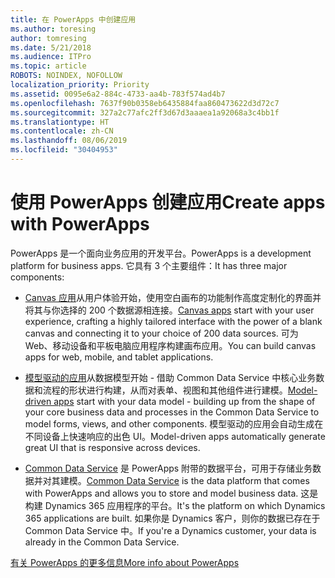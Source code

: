 ```yaml
---
title: 在 PowerApps 中创建应用
ms.author: toresing
author: tomresing
ms.date: 5/21/2018
ms.audience: ITPro
ms.topic: article
ROBOTS: NOINDEX, NOFOLLOW
localization_priority: Priority
ms.assetid: 0095e6a2-884c-4733-aa4b-783f574ad4b7
ms.openlocfilehash: 7637f90b0358eb6435884faa860473622d3d72c7
ms.sourcegitcommit: 327a2c77afc2ff3d67d3aaaea1a92068a3c4bb1f
ms.translationtype: HT
ms.contentlocale: zh-CN
ms.lasthandoff: 08/06/2019
ms.locfileid: "30404953"
---
```

# <a name="create-apps-with-powerapps"></a><span data-ttu-id="2f53e-102">使用 PowerApps 创建应用</span><span class="sxs-lookup"><span data-stu-id="2f53e-102">Create apps with PowerApps</span></span>

<span data-ttu-id="2f53e-103">PowerApps 是一个面向业务应用的开发平台。</span><span class="sxs-lookup"><span data-stu-id="2f53e-103">PowerApps is a development platform for business apps.</span></span> <span data-ttu-id="2f53e-104">它具有 3 个主要组件：</span><span class="sxs-lookup"><span data-stu-id="2f53e-104">It has three major components:</span></span> 
  
- <span data-ttu-id="2f53e-105">[Canvas 应用](https://go.microsoft.com/fwlink/?linkid=874495)从用户体验开始，使用空白画布的功能制作高度定制化的界面并将其与你选择的 200 个数据源相连接。</span><span class="sxs-lookup"><span data-stu-id="2f53e-105">[Canvas apps](https://go.microsoft.com/fwlink/?linkid=874495) start with your user experience, crafting a highly tailored interface with the power of a blank canvas and connecting it to your choice of 200 data sources.</span></span> <span data-ttu-id="2f53e-106">可为 Web、移动设备和平板电脑应用程序构建画布应用。</span><span class="sxs-lookup"><span data-stu-id="2f53e-106">You can build canvas apps for web, mobile, and tablet applications.</span></span> 
    
- <span data-ttu-id="2f53e-107">[模型驱动的应用](https://go.microsoft.com/fwlink/?linkid=874496)从数据模型开始 - 借助 Common Data Service 中核心业务数据和流程的形状进行构建，从而对表单、视图和其他组件进行建模。</span><span class="sxs-lookup"><span data-stu-id="2f53e-107">[Model-driven apps](https://go.microsoft.com/fwlink/?linkid=874496) start with your data model - building up from the shape of your core business data and processes in the Common Data Service to model forms, views, and other components.</span></span> <span data-ttu-id="2f53e-108">模型驱动的应用会自动生成在不同设备上快速响应的出色 UI。</span><span class="sxs-lookup"><span data-stu-id="2f53e-108">Model-driven apps automatically generate great UI that is responsive across devices.</span></span> 
    
- <span data-ttu-id="2f53e-109">[Common Data Service](https://go.microsoft.com/fwlink/?linkid=874497) 是 PowerApps 附带的数据平台，可用于存储业务数据并对其建模。</span><span class="sxs-lookup"><span data-stu-id="2f53e-109">[Common Data Service](https://go.microsoft.com/fwlink/?linkid=874497) is the data platform that comes with PowerApps and allows you to store and model business data.</span></span> <span data-ttu-id="2f53e-110">这是构建 Dynamics 365 应用程序的平台。</span><span class="sxs-lookup"><span data-stu-id="2f53e-110">It's the platform on which Dynamics 365 applications are built.</span></span> <span data-ttu-id="2f53e-111">如果你是 Dynamics 客户，则你的数据已存在于 Common Data Service 中。</span><span class="sxs-lookup"><span data-stu-id="2f53e-111">If you're a Dynamics customer, your data is already in the Common Data Service.</span></span> 
    
[<span data-ttu-id="2f53e-112">有关 PowerApps 的更多信息</span><span class="sxs-lookup"><span data-stu-id="2f53e-112">More info about PowerApps</span></span>](https://go.microsoft.com/fwlink/?linkid=874498)
  

